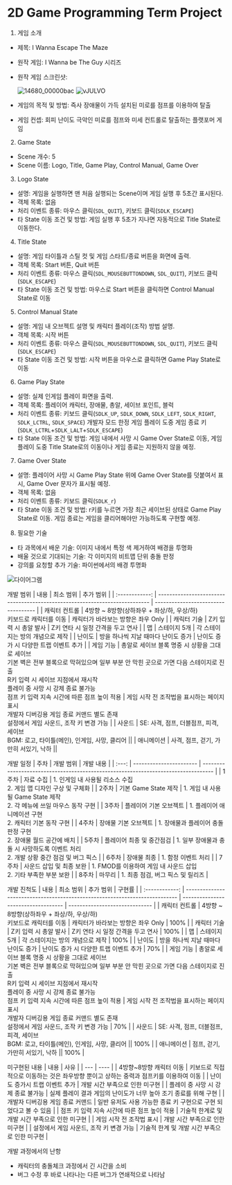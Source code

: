 # 2D Game Programming Term Project

1. 게임 소개
  - 제목: I Wanna Escape The Maze
  - 원작 게임: I Wanna be The Guy 시리즈
  - 원작 게임 스크린샷:
  
    ![14680_00000bac](https://user-images.githubusercontent.com/32869007/94267583-d1d76700-ff76-11ea-86eb-9de2cf83d27f.png)
    ![vJULVO](https://user-images.githubusercontent.com/32869007/94267606-dbf96580-ff76-11ea-8490-48ce47555032.png)
  - 게임의 목적 및 방법: 즉사 장애물이 가득 설치된 미로를 점프를 이용하여 탈출
  - 게임 컨셉: 회피 난이도 극악인 미로를 점프와 미세 컨트롤로 탈출하는 플랫포머 게임
2. Game State
  - Scene 개수: 5
  - Scene 이름: Logo, Title, Game Play, Control Manual, Game Over
3. Logo State
  - 설명: 게임을 실행하면 맨 처음 실행되는 Scene이며 게임 실행 후 5초간 표시된다.
  - 객체 목록: 없음
  - 처리 이벤트 종류: 마우스 클릭(`SDL_QUIT`), 키보드 클릭(`SDLK_ESCAPE`)
  - 타 State 이동 조건 및 방법: 게임 실행 후 5초가 지나면 자동적으로 Title State로 이동한다.
4. Title State
  - 설명: 게임 타이틀과 스틸 컷 및 게임 스타트/종료 버튼을 화면에 출력.
  - 객체 목록: Start 버튼, Quit 버튼
  - 처리 이벤트 종류: 마우스 클릭(`SDL_MOUSEBUTTONDOWN`, `SDL_QUIT`), 키보드 클릭(`SDLK_ESCAPE`)
  - 타 State 이동 조건 및 방법: 마우스로 Start 버튼을 클릭하면 Control Manual State로 이동
5. Control Manual State
  - 설명: 게임 내 오브젝트 설명 및 캐릭터 플레이(조작) 방법 설명.
  - 객체 목록: 시작 버튼
  - 처리 이벤트 종류: 마우스 클릭(`SDL_MOUSEBUTTONDOWN`, `SDL_QUIT`), 키보드 클릭(`SDLK_ESCAPE`)
  - 타 State 이동 조건 및 방법: 시작 버튼을 마우스로 클릭하면 Game Play State로 이동
6. Game Play State
  - 설명: 실제 인게임 플레이 화면을 출력.
  - 객체 목록: 플레이어 캐릭터, 장애물, 총알, 세이브 포인트, 블럭
  - 처리 이벤트 종류: 키보드 클릭(`SDLK_UP`, `SDLK_DOWN`, `SDLK_LEFT`, `SDLK_RIGHT`, `SDLK_LCTRL`, `SDLK_SPACE`)
                     개발자 모드 한정 게임 플레이 도중 게임 종료 키(`SDLK_LCTRL`+`SDLK_LALT`+`SDLK_ESCAPE`)
  - 타 State 이동 조건 및 방법: 게임 내에서 사망 시 Game Over State로 이동, 게임 플레이 도중 Title State로의 이동이나 게임 종료는 지원하지 않을 예정.
7. Game Over State
  - 설명: 플레이어 사망 시 Game Play State 위에 Game Over State를 덧붙여서 표시, Game Over 문자가 표시될 예정.
  - 객체 목록: 없음
  - 처리 이벤트 종류: 키보드 클릭(`SDLK_r`)
  - 타 State 이동 조건 및 방법: r키를 누르면 가장 최근 세이브된 상태로 Game Play State로 이동. 게임 종료는 게임을 클리어해야만 가능하도록 구현할 예정.
8. 필요한 기술
  - 타 과목에서 배운 기술: 이미지 내에서 특정 색 제거하여 배경을 투명화
  - 배울 것으로 기대되는 기술: 각 이미지의 비트맵 단위 충돌 판정
  - 강의를 요청할 추가 기술: 파이썬에서의 배경 투명화
  
  ![다이어그램](https://user-images.githubusercontent.com/32869007/94274876-35ff2880-ff81-11ea-8604-4692098f45d2.jpg)
  
개발 범위
| 내용            | 최소 범위                                                                    | 추가 범위                           |
| :------------: | --------------------------------------------------------------------------- | ----------------------------------- |
| 캐릭터 컨트롤   | 4방향 ~ 8방향(상하좌우 + 좌상/하, 우상/하) <br/>키보드로 캐릭터를 이동           | 캐릭터가 바라보는 방향은 좌우 Only    |
| 캐릭터 기술     | Z키 입력 시 총알 발사                                                         | Z키 연타 시 일정 간격을 두고 연사     |
| 맵             | 스테이지 5개                                                                 | 각 스테이지는 방의 개념으로 제작      |
| 난이도         | 방을 하나씩 지날 때마다 난이도 증가                                             | 난이도 증가 시 다양한 트랩 이벤트 추가 |
| 게임 기능      | 총알로 세이브 블록 명중 시 상황을 그대로 세이브 <br/>기본 벽은 전부 블록으로 막혀있으며 일부 부분 안 막힌 곳으로 가면 다음 스테이지로 진출 <br/>R키 입력 시 세이브 지점에서 재시작 <br/>플레이 중 사망 시 강제 종료 불가능 <br/>점프 키 입력 지속 시간에 따른 점프 높이 적용 | 게임 시작 전 조작법을 표시하는 페이지 표시 <br/>개발자 디버깅용 게임 종료 커맨드 별도 존재 <br/>설정에서 게임 사운드, 조작 키 변경 가능 |
| 사운드         | SE: 사격, 점프, 더블점프, 피격, 세이브 <br/>BGM: 로고, 타이틀(메인), 인게임, 사망, 클리어 ||
| 애니메이션     | 사격, 점프, 걷기, 가만히 서있기, 낙하 ||

개발 일정
| 주차  | 개발 범위 | 개발 내용 |
| :---: | ----------------------- | ---------------------------------------------------------------------------------- |
| 1주차 | 자료 수집 | 1. 인게임 내 사용될 리소스 수집 <br/> 2. 게임 맵 디자인 구상 및 구체화 |
| 2주차 | 기본 Game State 제작 | 1. 게임 내 사용될 Game State 제작 <br/>2. 각 메뉴에 쓰일 마우스 동작 구현 |
| 3주차 | 플레이어 기본 오브젝트 | 1. 플레이어 애니메이션 구현 <br/>2. 캐릭터 기본 동작 구현 |
| 4주차 | 장애물 기본 오브젝트 | 1. 장애물과 플레이어 충돌 판정 구현 <br/>2. 장애물 월드 공간에 배치 |
| 5주차 | 플레이어 최종 및 중간점검 | 1. 일부 장애물과 충돌 시 사망하도록 이벤트 처리 <br/>2. 개발 상황 중간 점검 및 버그 픽스 |
| 6주차 | 장애물 최종 | 1. 함정 이벤트 처리 |
| 7주차 | 사운드 삽입 및 최종 보완 | 1. FMOD를 이용하여 게임 내 사운드 삽입 <br/>2. 기타 부족한 부분 보완 |
| 8주차 | 마무리 | 1. 최종 점검, 버그 픽스 및 릴리즈 |

개발 진척도
| 내용            | 최소 범위                                                                    | 추가 범위                           | 구현률                         |
| :------------: | --------------------------------------------------------------------------- | ----------------------------------- | ------------------------------ |
| 캐릭터 컨트롤   | 4방향 ~ 8방향(상하좌우 + 좌상/하, 우상/하) <br/>키보드로 캐릭터를 이동           | 캐릭터가 바라보는 방향은 좌우 Only    | 100%                           |
| 캐릭터 기술     | Z키 입력 시 총알 발사                                                         | Z키 연타 시 일정 간격을 두고 연사     | 100%                           |
| 맵             | 스테이지 5개                                                                 | 각 스테이지는 방의 개념으로 제작      | 100%                            |
| 난이도         | 방을 하나씩 지날 때마다 난이도 증가                                             | 난이도 증가 시 다양한 트랩 이벤트 추가 | 70%                           |
| 게임 기능      | 총알로 세이브 블록 명중 시 상황을 그대로 세이브 <br/>기본 벽은 전부 블록으로 막혀있으며 일부 부분 안 막힌 곳으로 가면 다음 스테이지로 진출 <br/>R키 입력 시 세이브 지점에서 재시작 <br/>플레이 중 사망 시 강제 종료 불가능 <br/>점프 키 입력 지속 시간에 따른 점프 높이 적용 | 게임 시작 전 조작법을 표시하는 페이지 표시 <br/>개발자 디버깅용 게임 종료 커맨드 별도 존재 <br/>설정에서 게임 사운드, 조작 키 변경 가능 | 70%                  |
| 사운드         | SE: 사격, 점프, 더블점프, 피격, 세이브 <br/>BGM: 로고, 타이틀(메인), 인게임, 사망, 클리어 || 100%                        |
| 애니메이션     | 점프, 걷기, 가만히 서있기, 낙하 || 100%                   |

미구현된 내용
| 내용 | 사유 |
| --- | ---- |
| 4방향~8방향 캐릭터 이동 | 키보드로 직접적으로 이동하는 것은 좌우방향 뿐이고 상하는 중력과 점프키를 이용하여 이동 |
| 난이도 증가시 트랩 이벤트 추가 | 개발 시간 부족으로 인한 미구현 |
| 플레이 중 사망 시 강제 종료 불가능 | 실제 플레이 결과 게임의 난이도가 너무 높아 조기 종료를 위해 구현 |
| 개발자 디버깅용 게임 종료 커맨드 | 일반 유저도 사용 가능한 종료 키 구현으로 구현 되었다고 볼 수 있음 |
| 점프 키 입력 지속 시간에 따른 점프 높이 적용 | 기술적 한계로 및 개발 시간 부족으로 인한 미구현 |
| 게임 시작 전 조작법 표시 | 개발 시간 부족으로 인한 미구현 |
| 설정에서 게임 사운드, 조작 키 변경 가능 | 기술적 한계 및 개발 시간 부족으로 인한 미구현 |

개발 과정에서의 난항
- 캐릭터의 충돌체크 과정에서 긴 시간을 소비
- 버그 수정 후 바로 나타나는 다른 버그가 연쇄적으로 나타남